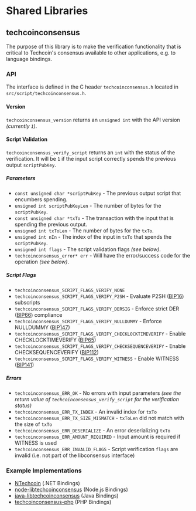Shared Libraries
================

## techcoinconsensus

The purpose of this library is to make the verification functionality that is critical to Techcoin's consensus available to other applications, e.g. to language bindings.

### API

The interface is defined in the C header `techcoinconsensus.h` located in `src/script/techcoinconsensus.h`.

#### Version

`techcoinconsensus_version` returns an `unsigned int` with the API version *(currently `1`)*.

#### Script Validation

`techcoinconsensus_verify_script` returns an `int` with the status of the verification. It will be `1` if the input script correctly spends the previous output `scriptPubKey`.

##### Parameters
- `const unsigned char *scriptPubKey` - The previous output script that encumbers spending.
- `unsigned int scriptPubKeyLen` - The number of bytes for the `scriptPubKey`.
- `const unsigned char *txTo` - The transaction with the input that is spending the previous output.
- `unsigned int txToLen` - The number of bytes for the `txTo`.
- `unsigned int nIn` - The index of the input in `txTo` that spends the `scriptPubKey`.
- `unsigned int flags` - The script validation flags *(see below)*.
- `techcoinconsensus_error* err` - Will have the error/success code for the operation *(see below)*.

##### Script Flags
- `techcoinconsensus_SCRIPT_FLAGS_VERIFY_NONE`
- `techcoinconsensus_SCRIPT_FLAGS_VERIFY_P2SH` - Evaluate P2SH ([BIP16](https://github.com/techcoin/bips/blob/master/bip-0016.mediawiki)) subscripts
- `techcoinconsensus_SCRIPT_FLAGS_VERIFY_DERSIG` - Enforce strict DER ([BIP66](https://github.com/techcoin/bips/blob/master/bip-0066.mediawiki)) compliance
- `techcoinconsensus_SCRIPT_FLAGS_VERIFY_NULLDUMMY` - Enforce NULLDUMMY ([BIP147](https://github.com/techcoin/bips/blob/master/bip-0147.mediawiki))
- `techcoinconsensus_SCRIPT_FLAGS_VERIFY_CHECKLOCKTIMEVERIFY` - Enable CHECKLOCKTIMEVERIFY ([BIP65](https://github.com/techcoin/bips/blob/master/bip-0065.mediawiki))
- `techcoinconsensus_SCRIPT_FLAGS_VERIFY_CHECKSEQUENCEVERIFY` - Enable CHECKSEQUENCEVERIFY ([BIP112](https://github.com/techcoin/bips/blob/master/bip-0112.mediawiki))
- `techcoinconsensus_SCRIPT_FLAGS_VERIFY_WITNESS` - Enable WITNESS ([BIP141](https://github.com/techcoin/bips/blob/master/bip-0141.mediawiki))

##### Errors
- `techcoinconsensus_ERR_OK` - No errors with input parameters *(see the return value of `techcoinconsensus_verify_script` for the verification status)*
- `techcoinconsensus_ERR_TX_INDEX` - An invalid index for `txTo`
- `techcoinconsensus_ERR_TX_SIZE_MISMATCH` - `txToLen` did not match with the size of `txTo`
- `techcoinconsensus_ERR_DESERIALIZE` - An error deserializing `txTo`
- `techcoinconsensus_ERR_AMOUNT_REQUIRED` - Input amount is required if WITNESS is used
- `techcoinconsensus_ERR_INVALID_FLAGS` - Script verification `flags` are invalid (i.e. not part of the libconsensus interface)

### Example Implementations
- [NTechcoin](https://github.com/MetacoSA/NTechcoin/blob/5e1055cd7c4186dee4227c344af8892aea54faec/NTechcoin/Script.cs#L979-#L1031) (.NET Bindings)
- [node-libtechcoinconsensus](https://github.com/bitpay/node-libtechcoinconsensus) (Node.js Bindings)
- [java-libtechcoinconsensus](https://github.com/dexX7/java-libtechcoinconsensus) (Java Bindings)
- [techcoinconsensus-php](https://github.com/Bit-Wasp/techcoinconsensus-php) (PHP Bindings)
